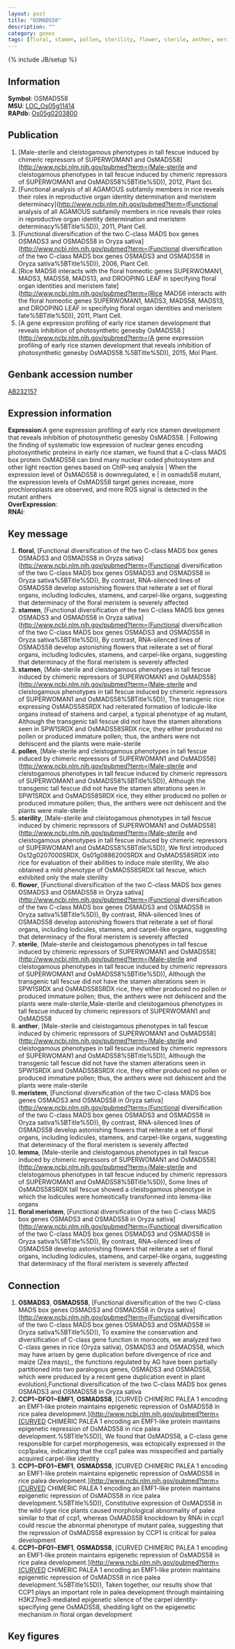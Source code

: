 ```yaml
---
layout: post
title: "OSMADS58"
description: ""
category: genes
tags: [floral, stamen, pollen, sterility, flower, sterile, anther, meristem, lemma, floral meristem, Gene]
---
```

{% include JB/setup %}

## Information
__Symbol__: OSMADS58  
__MSU__: [LOC_Os05g11414](http://rice.plantbiology.msu.edu/cgi-bin/ORF_infopage.cgi?orf=LOC_Os05g11414)  
__RAPdb__: [Os05g0203800](http://rapdb.dna.affrc.go.jp/viewer/gbrowse_details/irgsp1?name=Os05g0203800)  

## Publication
1. [Male-sterile and cleistogamous phenotypes in tall fescue induced by chimeric repressors of SUPERWOMAN1 and OsMADS58](http://www.ncbi.nlm.nih.gov/pubmed?term=(Male-sterile and cleistogamous phenotypes in tall fescue induced by chimeric repressors of SUPERWOMAN1 and OsMADS58%5BTitle%5D)), 2012, Plant Sci.
2. [Functional analysis of all AGAMOUS subfamily members in rice reveals their roles in reproductive organ identity determination and meristem determinacy](http://www.ncbi.nlm.nih.gov/pubmed?term=(Functional analysis of all AGAMOUS subfamily members in rice reveals their roles in reproductive organ identity determination and meristem determinacy%5BTitle%5D)), 2011, Plant Cell.
3. [Functional diversification of the two C-class MADS box genes OSMADS3 and OSMADS58 in Oryza sativa](http://www.ncbi.nlm.nih.gov/pubmed?term=(Functional diversification of the two C-class MADS box genes OSMADS3 and OSMADS58 in Oryza sativa%5BTitle%5D)), 2006, Plant Cell.
4. [Rice MADS6 interacts with the floral homeotic genes SUPERWOMAN1, MADS3, MADS58, MADS13, and DROOPING LEAF in specifying floral organ identities and meristem fate](http://www.ncbi.nlm.nih.gov/pubmed?term=(Rice MADS6 interacts with the floral homeotic genes SUPERWOMAN1, MADS3, MADS58, MADS13, and DROOPING LEAF in specifying floral organ identities and meristem fate%5BTitle%5D)), 2011, Plant Cell.
5. [A gene expression profiling of early rice stamen development that reveals inhibition of photosynthetic genesby OsMADS58.](http://www.ncbi.nlm.nih.gov/pubmed?term=(A gene expression profiling of early rice stamen development that reveals inhibition of photosynthetic genesby OsMADS58.%5BTitle%5D)), 2015, Mol Plant.

## Genbank accession number
[AB232157](http://www.ncbi.nlm.nih.gov/nuccore/AB232157)

## Expression information
__Expression__:A gene expression profiling of early rice stamen development that reveals inhibition of photosynthetic genesby OsMADS58. |  Following the finding of systematic low expression of nuclear genes encoding photosynthetic proteins in early rice stamen, we found that a C-class MADS box protein OsMADS58 can bind many nuclear coded photosystem and other light reaction genes based on ChIP-seq analysis |  When the expression level of OsMADS58 is downregulated, e |  in osmads58 mutant, the expression levels of OsMADS58 target genes increase, more prochloroplasts are observed, and more ROS signal is detected in the mutant anthers  
__OverExpression__:  
__RNAi__:  

## Key message
1. __floral__, [Functional diversification of the two C-class MADS box genes OSMADS3 and OSMADS58 in Oryza sativa](http://www.ncbi.nlm.nih.gov/pubmed?term=(Functional diversification of the two C-class MADS box genes OSMADS3 and OSMADS58 in Oryza sativa%5BTitle%5D)),  By contrast, RNA-silenced lines of OSMADS58 develop astonishing flowers that reiterate a set of floral organs, including lodicules, stamens, and carpel-like organs, suggesting that determinacy of the floral meristem is severely affected
2. __stamen__, [Functional diversification of the two C-class MADS box genes OSMADS3 and OSMADS58 in Oryza sativa](http://www.ncbi.nlm.nih.gov/pubmed?term=(Functional diversification of the two C-class MADS box genes OSMADS3 and OSMADS58 in Oryza sativa%5BTitle%5D)),  By contrast, RNA-silenced lines of OSMADS58 develop astonishing flowers that reiterate a set of floral organs, including lodicules, stamens, and carpel-like organs, suggesting that determinacy of the floral meristem is severely affected
3. __stamen__, [Male-sterile and cleistogamous phenotypes in tall fescue induced by chimeric repressors of SUPERWOMAN1 and OsMADS58](http://www.ncbi.nlm.nih.gov/pubmed?term=(Male-sterile and cleistogamous phenotypes in tall fescue induced by chimeric repressors of SUPERWOMAN1 and OsMADS58%5BTitle%5D)),  The transgenic rice expressing OsMADS58SRDX had reiterated formation of lodicule-like organs instead of stamens and carpel, a typical phenotype of ag mutant, Although the transgenic tall fescue did not have the stamen alterations seen in SPW1SRDX and OsMADS58SRDX rice, they either produced no pollen or produced immature pollen; thus, the anthers were not dehiscent and the plants were male-sterile
4. __pollen__, [Male-sterile and cleistogamous phenotypes in tall fescue induced by chimeric repressors of SUPERWOMAN1 and OsMADS58](http://www.ncbi.nlm.nih.gov/pubmed?term=(Male-sterile and cleistogamous phenotypes in tall fescue induced by chimeric repressors of SUPERWOMAN1 and OsMADS58%5BTitle%5D)),  Although the transgenic tall fescue did not have the stamen alterations seen in SPW1SRDX and OsMADS58SRDX rice, they either produced no pollen or produced immature pollen; thus, the anthers were not dehiscent and the plants were male-sterile
5. __sterility__, [Male-sterile and cleistogamous phenotypes in tall fescue induced by chimeric repressors of SUPERWOMAN1 and OsMADS58](http://www.ncbi.nlm.nih.gov/pubmed?term=(Male-sterile and cleistogamous phenotypes in tall fescue induced by chimeric repressors of SUPERWOMAN1 and OsMADS58%5BTitle%5D)),  We first introduced Os12g0207000SRDX, Os01g0886200SRDX and OsMADS58SRDX into rice for evaluation of their abilities to induce male sterility, We also obtained a mild phenotype of OsMADS58SRDX tall fescue, which exhibited only the male sterility
6. __flower__, [Functional diversification of the two C-class MADS box genes OSMADS3 and OSMADS58 in Oryza sativa](http://www.ncbi.nlm.nih.gov/pubmed?term=(Functional diversification of the two C-class MADS box genes OSMADS3 and OSMADS58 in Oryza sativa%5BTitle%5D)),  By contrast, RNA-silenced lines of OSMADS58 develop astonishing flowers that reiterate a set of floral organs, including lodicules, stamens, and carpel-like organs, suggesting that determinacy of the floral meristem is severely affected
7. __sterile__, [Male-sterile and cleistogamous phenotypes in tall fescue induced by chimeric repressors of SUPERWOMAN1 and OsMADS58](http://www.ncbi.nlm.nih.gov/pubmed?term=(Male-sterile and cleistogamous phenotypes in tall fescue induced by chimeric repressors of SUPERWOMAN1 and OsMADS58%5BTitle%5D)),  Although the transgenic tall fescue did not have the stamen alterations seen in SPW1SRDX and OsMADS58SRDX rice, they either produced no pollen or produced immature pollen; thus, the anthers were not dehiscent and the plants were male-sterile,Male-sterile and cleistogamous phenotypes in tall fescue induced by chimeric repressors of SUPERWOMAN1 and OsMADS58
8. __anther__, [Male-sterile and cleistogamous phenotypes in tall fescue induced by chimeric repressors of SUPERWOMAN1 and OsMADS58](http://www.ncbi.nlm.nih.gov/pubmed?term=(Male-sterile and cleistogamous phenotypes in tall fescue induced by chimeric repressors of SUPERWOMAN1 and OsMADS58%5BTitle%5D)),  Although the transgenic tall fescue did not have the stamen alterations seen in SPW1SRDX and OsMADS58SRDX rice, they either produced no pollen or produced immature pollen; thus, the anthers were not dehiscent and the plants were male-sterile
9. __meristem__, [Functional diversification of the two C-class MADS box genes OSMADS3 and OSMADS58 in Oryza sativa](http://www.ncbi.nlm.nih.gov/pubmed?term=(Functional diversification of the two C-class MADS box genes OSMADS3 and OSMADS58 in Oryza sativa%5BTitle%5D)),  By contrast, RNA-silenced lines of OSMADS58 develop astonishing flowers that reiterate a set of floral organs, including lodicules, stamens, and carpel-like organs, suggesting that determinacy of the floral meristem is severely affected
10. __lemma__, [Male-sterile and cleistogamous phenotypes in tall fescue induced by chimeric repressors of SUPERWOMAN1 and OsMADS58](http://www.ncbi.nlm.nih.gov/pubmed?term=(Male-sterile and cleistogamous phenotypes in tall fescue induced by chimeric repressors of SUPERWOMAN1 and OsMADS58%5BTitle%5D)),  Some lines of OsMADS58SRDX tall fescue showed a cleistogamous phenotype in which the lodicules were homeotically transformed into lemma-like organs
11. __floral meristem__, [Functional diversification of the two C-class MADS box genes OSMADS3 and OSMADS58 in Oryza sativa](http://www.ncbi.nlm.nih.gov/pubmed?term=(Functional diversification of the two C-class MADS box genes OSMADS3 and OSMADS58 in Oryza sativa%5BTitle%5D)),  By contrast, RNA-silenced lines of OSMADS58 develop astonishing flowers that reiterate a set of floral organs, including lodicules, stamens, and carpel-like organs, suggesting that determinacy of the floral meristem is severely affected

## Connection
1. __OSMADS3__, __OSMADS58__, [Functional diversification of the two C-class MADS box genes OSMADS3 and OSMADS58 in Oryza sativa](http://www.ncbi.nlm.nih.gov/pubmed?term=(Functional diversification of the two C-class MADS box genes OSMADS3 and OSMADS58 in Oryza sativa%5BTitle%5D)),  To examine the conservation and diversification of C-class gene function in monocots, we analyzed two C-class genes in rice (Oryza sativa), OSMADS3 and OSMADS58, which may have arisen by gene duplication before divergence of rice and maize (Zea mays),, the functions regulated by AG have been partially partitioned into two paralogous genes, OSMADS3 and OSMADS58, which were produced by a recent gene duplication event in plant evolution),Functional diversification of the two C-class MADS box genes OSMADS3 and OSMADS58 in Oryza sativa
2. __CCP1~DFO1~EMF1__, __OSMADS58__, [CURVED CHIMERIC PALEA 1 encoding an EMF1-like protein maintains epigenetic repression of OsMADS58 in rice palea development.](http://www.ncbi.nlm.nih.gov/pubmed?term=(CURVED CHIMERIC PALEA 1 encoding an EMF1-like protein maintains epigenetic repression of OsMADS58 in rice palea development.%5BTitle%5D)),  We found that OsMADS58, a C-class gene responsible for carpel morphogenesis, was ectopically expressed in the ccp1palea, indicating that the ccp1 palea was misspecified and partially acquired carpel-like identity
3. __CCP1~DFO1~EMF1__, __OSMADS58__, [CURVED CHIMERIC PALEA 1 encoding an EMF1-like protein maintains epigenetic repression of OsMADS58 in rice palea development.](http://www.ncbi.nlm.nih.gov/pubmed?term=(CURVED CHIMERIC PALEA 1 encoding an EMF1-like protein maintains epigenetic repression of OsMADS58 in rice palea development.%5BTitle%5D)),  Constitutive expression of OsMADS58 in the wild-type rice plants caused morphological abnormality of palea similar to that of ccp1, whereas OsMADS58 knockdown by RNAi in ccp1 could rescue the abnormal phenotype of mutant palea, suggesting that the repression of OsMADS58 expression by CCP1 is critical for palea development
4. __CCP1~DFO1~EMF1__, __OSMADS58__, [CURVED CHIMERIC PALEA 1 encoding an EMF1-like protein maintains epigenetic repression of OsMADS58 in rice palea development.](http://www.ncbi.nlm.nih.gov/pubmed?term=(CURVED CHIMERIC PALEA 1 encoding an EMF1-like protein maintains epigenetic repression of OsMADS58 in rice palea development.%5BTitle%5D)),  Taken together, our results show that CCP1 plays an important role in palea development through maintaining H3K27me3-mediated epigenetic silence of the carpel identity-specifying gene OsMADS58, shedding light on the epigenetic mechanism in floral organ development

## Key figures


